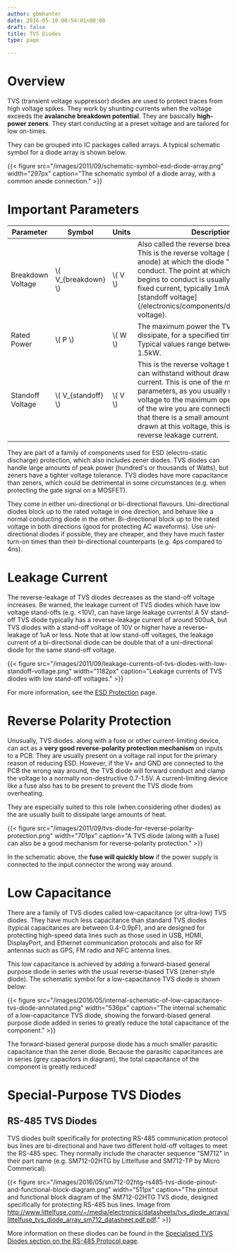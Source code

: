 ```yaml
---
author: gbmhunter
date: 2016-05-10 00:54:01+00:00
draft: false
title: TVS Diodes
type: page

---
```


# Overview

TVS (transient voltage suppressor) diodes are used to protect traces from high voltage spikes. They work by shunting currents when the voltage exceeds the **avalanche breakdown potential**. They are basically **high-power zeners**. They start conducting at a preset voltage and are tailored for low on-times.

They can be grouped into IC packages called arrays. A typical schematic symbol for a diode array is shown below.

{{< figure src="/images/2011/09/schematic-symbol-esd-diode-array.png" width="297px" caption="The schematic symbol of a diode array, with a common anode connection."  >}}

# Important Parameters

<table>
    <thead>
        <tr>
            <th>Parameter</th>
            <th>Symbol</th>
            <th>Units</th>
            <th>Description</th>
        </tr>
    </thead>
<tbody >
<tr id="breakdown-voltage" >

<td >Breakdown Voltage
</td>

<td >\( V_{breakdown} \)
</td>

<td >\( V \)
</td>

<td >Also called the reverse breakdown voltage. This is the reverse voltage (cathode-to-anode) at which the diode "begins" to conduct. The point at which the diode begins to conduct is usually specified as a fixed current, typically 1mA. Also see [standoff voltage](/electronics/components/diodes#standoff-voltage).
</td>
</tr>
<tr id="rated-power" >

<td >Rated Power
</td>

<td >\( P \)
</td>

<td >\( W \)
</td>

<td >The maximum power the TVS diode can dissipate, for a specified time period. Typical values range between 400W-1.5kW.
</td>
</tr>
<tr id="standoff-voltage" >

<td >Standoff Voltage
</td>

<td >\( V_{standoff} \)
</td>

<td >\( V \)
</td>

<td >This is the reverse voltage that the diode can withstand without drawing "any" current. This is one of the most important parameters, as you usually match this voltage to the maximum operating voltage of the wire you are connecting it to. Note that there is a small amount of current drawn at this voltage, this is called the reverse leakage current.
</td>
</tr>
</tbody>
</table>

They are part of a family of components used for ESD (electro-static discharge) protection, which also includes zener diodes. TVS diodes can handle large amounts of peak power (hundred's or thousands of Watts), but zeners have a tighter voltage tolerance. TVS diodes have more capacitance than zeners, which could be detrimental in some circumstances (e.g. when protecting the gate signal on a MOSFET).

They come in either uni-directional or bi-directional flavours. Uni-directional diodes block up to the rated voltage in one direction, and behave like a normal conducting diode in the other. Bi-directional block up to the rated voltage in both directions (good for protecting AC waveforms). Use uni-directional diodes if possible, they are cheaper, and they have much faster turn-on times than their bi-directional counterparts (e.g. 4ps compared to 4ns).

# Leakage Current

The reverse-leakage of TVS diodes decreases as the stand-off voltage increases. Be warned, the leakage current of TVS diodes which have low voltage stand-offs (e.g. <10V), can have large leakage currents! A 5V stand-off TVS diode typically has a reverse-leakage current of around 500uA, but TVS diodes with a stand-off voltage of 10V or higher have a reverse-leakage of 1uA or less. Note that at low stand-off voltages, the leakage current of a bi-directional diode can be double that of a uni-directional diode for the same stand-off voltage.

{{< figure src="/images/2011/09/leakage-currents-of-tvs-diodes-with-low-standoff-voltage.png" width="1182px" caption="Leakage currents of TVS diodes with low stand-off voltages."  >}}

For more information, see the [ESD Protection](/electronics/circuit-design/esd-protection) page.

# Reverse Polarity Protection

Unusually, TVS diodes. along with a fuse or other current-limiting device, can act as a **very good reverse-polarity protection mechanism** on inputs to a PCB. They are usually present on a voltage rail input for the primary reason of reducing ESD. However, if the V+ and GND are connected to the PCB the wrong way around, the TVS diode will forward conduct and clamp the voltage to a normally non-destructive 0.7-1.5V. A current-limiting device like a fuse also has to be present to prevent the TVS diode from overheating.

They are especially suited to this role (when considering other diodes) as the are usually built to dissipate large amounts of heat.

{{< figure src="/images/2011/09/tvs-diode-for-reverse-polarity-protection.png" width="701px" caption="A TVS diode (along with a fuse) can also be a good mechanism for reverse-polarity protection."  >}}

In the schematic above, the **fuse will quickly blow** if the power supply is connected to the input connector the wrong way around.

# Low Capacitance

There are a family of TVS diodes called low-capacitance (or ultra-low) TVS diodes. They have much less capacitance than standard TVS diodes (typical capacitances are between 0.4-0.9pF), and are designed for protecting high-speed data lines such as those used in USB, HDMI, DisplayPort, and Ethernet communication protocols and also for RF antennas such as GPS, FM radio and NFC antenna lines.

This low capacitance is achieved by adding a forward-biased general purpose diode in series with the usual reverse-biased TVS (zener-style diode). The schematic symbol for a low-capacitance TVS diode is shown below:

{{< figure src="/images/2016/05/internal-schematic-of-low-capacitance-tvs-diode-annotated.png" width="536px" caption="The internal schematic of a low-capacitance TVS diode, showing the forward-biased general purpose diode added in series to greatly reduce the total capacitance of the component."  >}}

The forward-biased general purpose diode has a much smaller parasitic capacitance than the zener diode. Because the parasitic capacitances are in series (grey capacitors in diagram), the total capacitance of the component is greatly reduced!

# Special-Purpose TVS Diodes

## RS-485 TVS Diodes

TVS diodes built specifically for protecting RS-485 communication protocol bus lines are bi-directional and have two different hold-off voltages to meet the RS-485 spec. They normally include the character sequence "SM712" in their part name (e.g. SM712-02HTG by Littelfuse and SM712-TP by Micro Commerical).

{{< figure src="/images/2016/05/sm712-02htg-rs485-tvs-diode-pinout-and-functional-block-diagram.png" width="511px" caption="The pintout and functional block diagram of the SM712-02HTG TVS diode, designed specifically for protecting RS-485 bus lines. Image from http://www.littelfuse.com/~/media/electronics/datasheets/tvs_diode_arrays/littelfuse_tvs_diode_array_sm712_datasheet.pdf.pdf."  >}}

More information on these diodes can be found in the [Specialised TVS Diodes section on the RS-485 Protocol page](/electronics/communication-protocols/rs-485-protocol#specialised-tvs-diodes).
